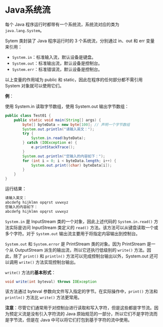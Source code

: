 # Java系统流

每个 Java 程序运行时都带有一个系统流，系统流对应的类为 `java.lang.System`。

Sytem 类封装了 Java 程序运行时的 3 个系统流，分别通过 in、out 和 err 变量来引用：

- `System.in`：标准输入流，默认设备是键盘。
- `System.out`：标准输出流，默认设备是控制台。
- `System.err`：标准错误流，默认设备是控制台。


以上变量的作用域为 public 和 static，因此在程序的任何部分都不需引用 System 对象就可以使用它们。

**例**：

使用 System.in 读取字节数组，使用 System.out 输出字节数组：

```java
public class Test01 {    
    public static void main(String[] args) {        
        byte[] byteData = new byte[100]; // 声明一个字节数组        
        System.out.println("请输入英文：");        
        try {            
            System.in.read(byteData);        
        } catch (IOException e) {            
            e.printStackTrace();        
        }        
        System.out.println("您输入的内容如下：");        
        for (int i = 0; i < byteData.length; i++) {            
            System.out.print((char) byteData[i]);        
        }    
    }
}
```

运行结果：

```Java
请输入英文：
abcdefg hijklmn opqrst uvwxyz
您输入的内容如下：
abcdefg hijklmn opqrst uvwxyz
```

`System.in` 是 InputStream 类的一个对象，因此上述代码的 `System.in.read()` 方法实际是访问 InputStream 类定义的 `read()` 方法。该方法可以从键盘读取一个或多个字符。对于 `System.out` 输出流主要用于将指定内容输出到控制台。

`System.out` 和 `System.error` 是 PrintStream 类的对象。因为 PrintStream 是一个从 OutputStream 派生的输出流，所以它还执行低级别的 `write()` 方法。因此，除了 `print()` 和 `println()` 方法可以完成控制台输出以外，System.out 还可以调用 `write()` 方法实现控制台输出。

`write()` 方法的**基本形式**：

```Java
void write(int byteval) throws IOException
```

该方法通过 byteval 参数向文件写入指定的字节。在实际操作中，`print()` 方法和 `println()` 方法比 `write()` 方法更常用。

**注意**：尽管它们通常用于对控制台进行读取和写入字符，但是这些都是字节流。因为预定义流是没有引入字符流的 Java 原始规范的一部分，所以它们不是字符流而是字节流，但是在 Java 中可以将它们打包到基于字符的流中使用。